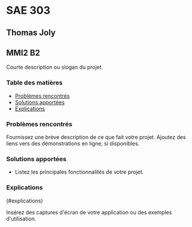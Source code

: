 # SAE 303
## Thomas Joly
## MMI2 B2

Courte description ou slogan du projet.

### Table des matières

- [Problèmes rencontrés](#problemes)
- [Solutions apportées](#solutions)
- [Explications](#explications)

### Problèmes rencontrés

Fournissez une brève description de ce que fait votre projet. Ajoutez des liens vers des démonstrations en ligne, si disponibles.

### Solutions apportées

- Listez les principales fonctionnalités de votre projet.

### Explications
(#explications)

Insérez des captures d'écran de votre application ou des exemples d'utilisation.
